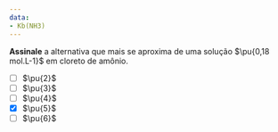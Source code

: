 ```yaml
---
data:
- Kb(NH3)
---
```


**Assinale** a alternativa que mais se aproxima  de uma solução $\pu{0,18 mol.L-1}$ em cloreto de amônio.

- [ ] $\pu{2}$
- [ ] $\pu{3}$
- [ ] $\pu{4}$
- [x] $\pu{5}$
- [ ] $\pu{6}$
